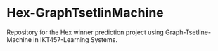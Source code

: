 # Hex-GraphTsetlinMachine
Repository for the Hex winner prediction project using Graph-Tsetline-Machine in IKT457-Learning Systems. 
